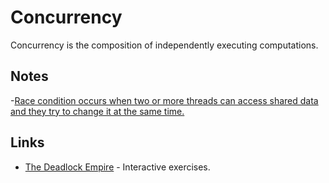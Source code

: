 # Concurrency
Concurrency is the composition of independently executing computations.

## Notes
-[Race condition occurs when two or more threads can access shared data and they try to change it at the same time.](https://stackoverflow.com/questions/34510/what-is-a-race-condition/34550#34550)

## Links
- [The Deadlock Empire](https://deadlockempire.github.io/) - Interactive exercises.
